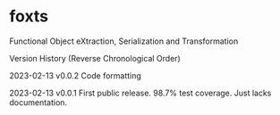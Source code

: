 # foxts
Functional Object eXtraction, Serialization and Transformation

Version History (Reverse Chronological Order)

2023-02-13 v0.0.2 Code formatting

2023-02-13 v0.0.1 First public release. 98.7% test coverage. Just lacks documentation.
